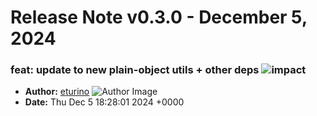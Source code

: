 # Release Note v0.3.0 - December 5, 2024

### feat: update to new plain-object utils + other deps ![impact](https://img.shields.io/badge/impact-medium-yellow?style=flat-square)

- **Author:** [eturino](https://github.com/eturino)
  ![Author Image](https://avatars.githubusercontent.com/eturino?size=40)
- **Date:** Thu Dec 5 18:28:01 2024 +0000
